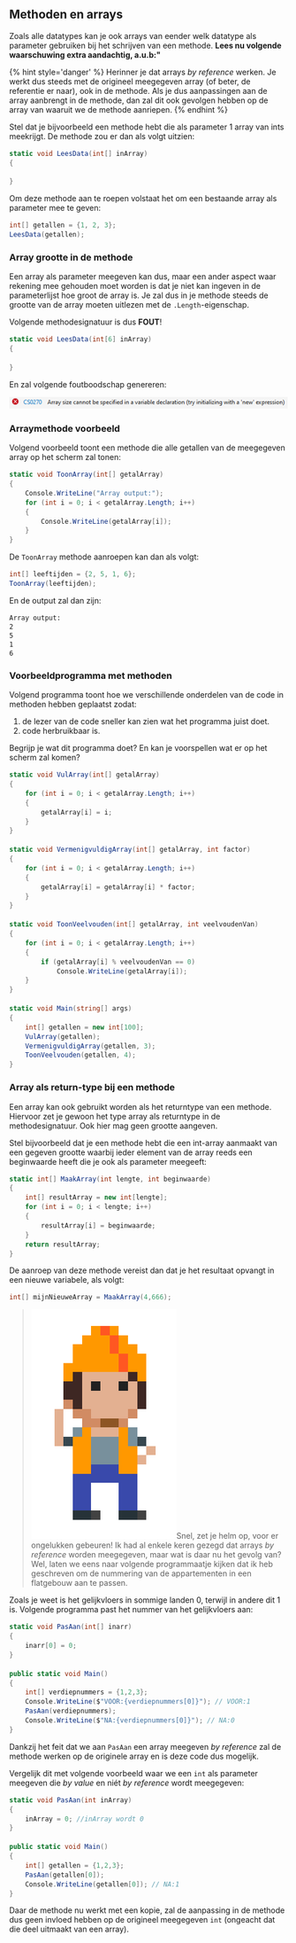 ## Methoden en arrays

Zoals alle datatypes kan je ook arrays van eender welk datatype als parameter gebruiken bij het schrijven van een methode. **Lees nu volgende waarschuwing extra aandachtig, a.u.b:"**

{% hint style='danger' %}
Herinner je dat arrays *by reference* werken. Je werkt dus steeds met de origineel meegegeven array (of beter, de referentie er naar), ook in de methode. Als je dus aanpassingen aan de array aanbrengt in de methode, dan zal dit ook gevolgen hebben op de array van waaruit we de methode aanriepen.
{% endhint %}


Stel dat je bijvoorbeeld een methode hebt die als parameter 1 array van ints meekrijgt. De methode zou er dan als volgt uitzien:

```csharp
static void LeesData(int[] inArray)
{
 
}
```

Om deze methode aan te roepen volstaat het om een bestaande array als parameter mee te geven:

```csharp
int[] getallen = {1, 2, 3};
LeesData(getallen);
```

### Array grootte in de methode
Een array als parameter meegeven kan dus, maar een ander aspect waar rekening mee gehouden moet worden is dat je niet kan ingeven in de parameterlijst hoe groot de array is. Je zal dus in je methode steeds de grootte van de array moeten uitlezen met de ``.Length``-eigenschap.

Volgende methodesignatuur is dus **FOUT**!

```csharp
static void LeesData(int[6] inArray)
{
 
}
```

En zal volgende foutboodschap genereren:

![Duidelijk toch!](../assets/5_arrays/arrays3.png)



### Arraymethode voorbeeld

Volgend voorbeeld toont een methode die alle getallen van de meegegeven array op het scherm zal tonen:

```csharp
static void ToonArray(int[] getalArray)
{
    Console.WriteLine("Array output:");
    for (int i = 0; i < getalArray.Length; i++)
    {
        Console.WriteLine(getalArray[i]);
    }
}
```


De ``ToonArray`` methode aanroepen kan dan als volgt:

```csharp
int[] leeftijden = {2, 5, 1, 6};
ToonArray(leeftijden);
``` 
En de output zal dan zijn:


```text
Array output:
2
5
1
6
```

<!-- \newpage -->



### Voorbeeldprogramma met methoden
Volgend programma toont hoe we verschillende onderdelen van de code in methoden hebben geplaatst zodat:

1. de lezer van de code sneller kan zien wat het programma juist doet.
2. code herbruikbaar is.

Begrijp je wat dit programma doet? En kan je voorspellen wat er op het scherm zal komen? 

```csharp
static void VulArray(int[] getalArray)
{
    for (int i = 0; i < getalArray.Length; i++)
    {
        getalArray[i] = i;
    }
}

static void VermenigvuldigArray(int[] getalArray, int factor)
{
    for (int i = 0; i < getalArray.Length; i++)
    {
        getalArray[i] = getalArray[i] * factor;
    }
}

static void ToonVeelvouden(int[] getalArray, int veelvoudenVan)
{
    for (int i = 0; i < getalArray.Length; i++)
    {
        if (getalArray[i] % veelvoudenVan == 0)
            Console.WriteLine(getalArray[i]);
    }
}

static void Main(string[] args)
{
    int[] getallen = new int[100];
    VulArray(getallen);
    VermenigvuldigArray(getallen, 3);
    ToonVeelvouden(getallen, 4);
} 
```

<!-- \newpage -->


### Array als return-type bij een methode

Een array kan ook gebruikt worden als het returntype van een methode. Hiervoor zet je gewoon het type array als returntype in de methodesignatuur. Ook hier mag geen grootte aangeven.

Stel bijvoorbeeld dat je een methode hebt die een int-array aanmaakt van een gegeven grootte waarbij ieder element van de array reeds een beginwaarde heeft die je ook als parameter meegeeft:

```csharp
static int[] MaakArray(int lengte, int beginwaarde)
{
    int[] resultArray = new int[lengte];
    for (int i = 0; i < lengte; i++)
    {
        resultArray[i] = beginwaarde;
    }
    return resultArray;
}
```
De aanroep van deze methode vereist dan dat je het resultaat opvangt in een nieuwe variabele, als volgt:


```csharp
int[] mijnNieuweArray = MaakArray(4,666);
```





>![](../assets/attention.png)Snel, zet je helm op, voor er ongelukken gebeuren! Ik had al enkele keren gezegd dat arrays *by reference* worden meegegeven, maar wat is daar nu het gevolg van? Wel, laten we eens naar volgende programmaatje kijken dat ik heb geschreven om de nummering van de appartementen in een flatgebouw aan te passen. 

<!-- \newpage -->


Zoals je weet is het gelijkvloers in sommige landen 0, terwijl in andere dit 1 is. Volgende programma past het nummer van het gelijkvloers aan:

```csharp
static void PasAan(int[] inarr)
{
    inarr[0] = 0;
}

public static void Main()
{
    int[] verdiepnummers = {1,2,3};
    Console.WriteLine($"VOOR:{verdiepnummers[0]}"); // VOOR:1
    PasAan(verdiepnummers);
    Console.WriteLine($"NA:{verdiepnummers[0]}"); // NA:0
}
```

Dankzij het feit dat we aan ``PasAan`` een array meegeven *by reference* zal de methode werken op de originele array en is deze code dus mogelijk. 

Vergelijk dit met volgende voorbeeld waar we een ``int`` als parameter meegeven die *by value* en niét *by reference* wordt meegegeven:

```csharp
static void PasAan(int inArray)
{
    inArray = 0; //inArray wordt 0
}

public static void Main()
{
    int[] getallen = {1,2,3};
    PasAan(getallen[0]);
    Console.WriteLine(getallen[0]); // NA:1
}
```

Daar de methode nu werkt met een kopie, zal de aanpassing in de methode dus geen invloed hebben op de origineel meegegeven ``int`` (ongeacht dat die deel uitmaakt van een array).






